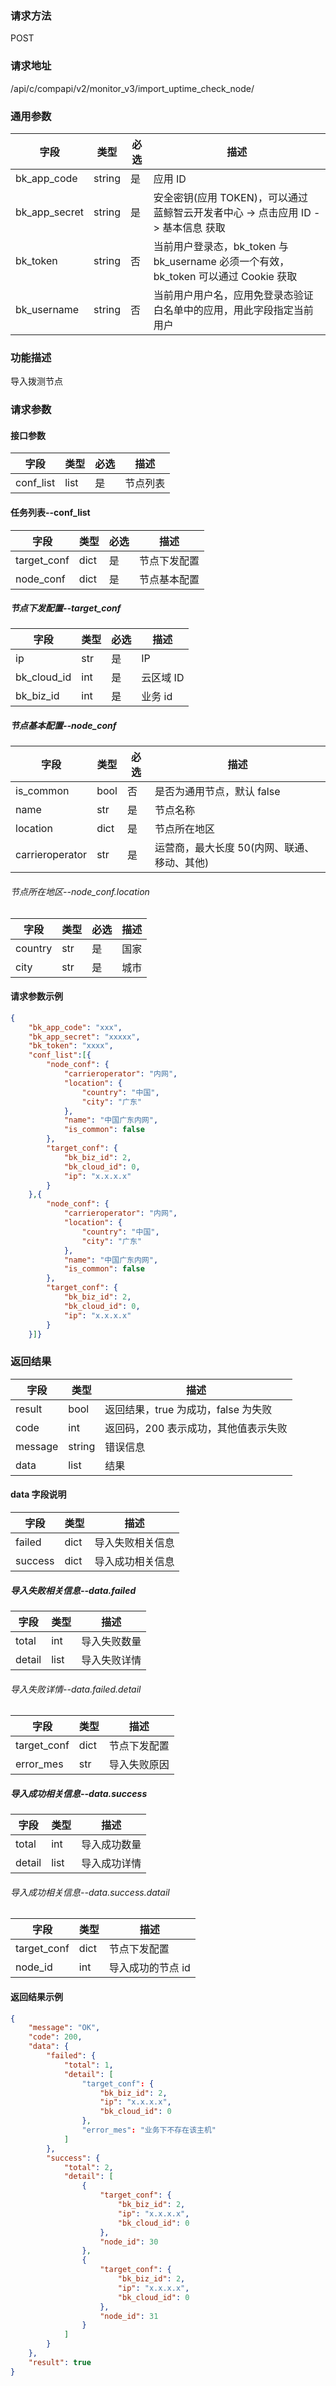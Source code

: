 
### 请求方法

POST


### 请求地址

/api/c/compapi/v2/monitor_v3/import_uptime_check_node/


### 通用参数

| 字段 | 类型 | 必选 |  描述 |
|-----------|------------|--------|------------|
| bk_app_code  |  string    | 是 | 应用 ID     |
| bk_app_secret|  string    | 是 | 安全密钥(应用 TOKEN)，可以通过 蓝鲸智云开发者中心 -> 点击应用 ID -> 基本信息 获取 |
| bk_token     |  string    | 否 | 当前用户登录态，bk_token 与 bk_username 必须一个有效，bk_token 可以通过 Cookie 获取 |
| bk_username  |  string    | 否 | 当前用户用户名，应用免登录态验证白名单中的应用，用此字段指定当前用户 |


### 功能描述

导入拨测节点

### 请求参数



#### 接口参数

| 字段      | 类型 | 必选 | 描述     |
| --------- | ---- | ---- | -------- |
| conf_list | list | 是   | 节点列表 |

#### 任务列表--conf_list

| 字段        | 类型 | 必选 | 描述         |
| ----------- | ---- | ---- | ------------ |
| target_conf | dict | 是   | 节点下发配置 |
| node_conf   | dict | 是   | 节点基本配置 |

##### 节点下发配置--target_conf

| 字段        | 类型 | 必选 | 描述     |
| ----------- | ---- | ---- | -------- |
| ip          | str  | 是   | IP       |
| bk_cloud_id | int  | 是   | 云区域 ID |
| bk_biz_id   | int  | 是   | 业务 id   |

##### 节点基本配置--node_conf

| 字段            | 类型 | 必选 | 描述                                       |
| --------------- | ---- | ---- | ------------------------------------------ |
| is_common       | bool | 否   | 是否为通用节点，默认 false                  |
| name            | str  | 是   | 节点名称                                   |
| location        | dict | 是   | 节点所在地区                               |
| carrieroperator | str  | 是   | 运营商，最大长度 50(内网、联通、移动、其他) |

###### 节点所在地区--node_conf.location

| 字段    | 类型 | 必选 | 描述 |
| ------- | ---- | ---- | ---- |
| country | str  | 是   | 国家 |
| city    | str  | 是   | 城市 |

#### 请求参数示例

```json
{
    "bk_app_code": "xxx",
    "bk_app_secret": "xxxxx",
    "bk_token": "xxxx",
    "conf_list":[{
        "node_conf": {
            "carrieroperator": "内网",
            "location": {
                "country": "中国",
                "city": "广东"
            },
            "name": "中国广东内网",
            "is_common": false
        },
        "target_conf": {
            "bk_biz_id": 2,
            "bk_cloud_id": 0,
            "ip": "x.x.x.x"
        }
    },{
        "node_conf": {
            "carrieroperator": "内网",
            "location": {
                "country": "中国",
                "city": "广东"
            },
            "name": "中国广东内网",
            "is_common": false
        },
        "target_conf": {
            "bk_biz_id": 2,
            "bk_cloud_id": 0,
            "ip": "x.x.x.x"
        }
    }]}
```

### 返回结果

| 字段    | 类型   | 描述                                |
| ------- | ------ | ----------------------------------- |
| result  | bool   | 返回结果，true 为成功，false 为失败   |
| code    | int    | 返回码，200 表示成功，其他值表示失败 |
| message | string | 错误信息                            |
| data    | list   | 结果                                |

#### data 字段说明

| 字段    | 类型   | 描述 |
| ------- | ------ | ----------------------------------- |
failed | dict | 导入失败相关信息 |
success | dict | 导入成功相关信息 |

##### 导入失败相关信息--data.failed

| 字段    | 类型   | 描述 |
| ------- | ------ | ----------------------------------- |
total | int | 导入失败数量 |
detail | list | 导入失败详情 |

###### 导入失败详情--data.failed.detail

| 字段    | 类型   | 描述 |
| ------- | ------ | ----------------------------------- |
| target_conf | dict | 节点下发配置 |
| error_mes | str | 导入失败原因 |

##### 导入成功相关信息--data.success

| 字段    | 类型   | 描述 |
| ------- | ------ | ----------------------------------- |
| total | int | 导入成功数量 |
| detail | list | 导入成功详情 |

###### 导入成功相关信息--data.success.datail

| 字段    | 类型   | 描述 |
| ------- | ------ | ----------------------------------- |
| target_conf | dict | 节点下发配置 |
| node_id | int | 导入成功的节点 id |

#### 返回结果示例

```json
{
    "message": "OK",
    "code": 200,
    "data": {
        "failed": {
            "total": 1,
            "detail": [
                "target_conf": {
                    "bk_biz_id": 2,
                    "ip": "x.x.x.x",
                    "bk_cloud_id": 0
                },
            	"error_mes": "业务下不存在该主机"
            ]
    	},
        "success": {
            "total": 2,
            "detail": [
                {
                    "target_conf": {
                        "bk_biz_id": 2,
                        "ip": "x.x.x.x",
                        "bk_cloud_id": 0
                    },
                    "node_id": 30
                },
                {
                    "target_conf": {
                        "bk_biz_id": 2,
                        "ip": "x.x.x.x",
                        "bk_cloud_id": 0
                    },
                    "node_id": 31
                }
            ]
        }
    },
    "result": true
}
```